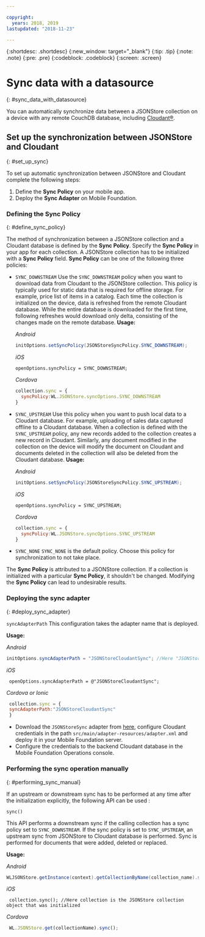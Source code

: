 ```yaml
---

copyright:
  years: 2018, 2019
lastupdated: "2018-11-23"

---
```


{:shortdesc: .shortdesc}
{:new_window: target="_blank"}
{:tip: .tip}
{:note: .note}
{:pre: .pre}
{:codeblock: .codeblock}
{:screen: .screen}

# Sync data with a datasource
{: #sync_data_with_datasource}

You can automatically synchronize data between a JSONStore collection on a device with any remote CouchDB database, including [Cloudant®](https://www.ibm.com/in-en/marketplace/database-management).

## Set up the synchronization between JSONStore and Cloudant
{: #set_up_sync}

To set up automatic synchronization between JSONStore and Cloudant complete the following steps:

1. Define the **Sync Policy** on your mobile app.
2. Deploy the **Sync Adapter** on Mobile Foundation.

### Defining the Sync Policy
{: #define_sync_policy}

The method of synchronization between a JSONStore collection and a Cloudant database is defined by the **Sync Policy**. Specify the **Sync Policy** in your app for each collection.
A JSONStore collection has to be initialized with a **Sync Policy** field. **Sync Policy** can be one of the following three policies:

* `SYNC_DOWNSTREAM`
  Use the `SYNC_DOWNSTREAM` policy when you want to download data from Cloudant to the JSONStore collection. This policy is typically used for static data that is required for offline storage. For example, price list of items in a catalog. Each time the collection is initialized on the device, data is refreshed from the remote Cloudant database. While the entire database is downloaded for the first time, following refreshes would download only delta, consisting of the changes made on the remote database.
  **Usage:**

  *Android*
  ```java
  initOptions.setSyncPolicy(JSONStoreSyncPolicy.SYNC_DOWNSTREAM);
  ```

  *iOS*
  ```objc
  openOptions.syncPolicy = SYNC_DOWNSTREAM;
  ```
  
  *Cordova*
  ```javascript
  collection.sync = {
    syncPolicy:WL.JSONStore.syncOptions.SYNC_DOWNSTREAM
  }
  ```

* `SYNC_UPSTREAM`
  Use this policy when you want to push local data to a Cloudant database. For example, uploading of sales data captured offline to a Cloudant database. When a collection is defined with the `SYNC_UPSTREAM` policy, any new records added to the collection creates a new record in Cloudant. Similarly, any document modified in the collection on the device will modify the document on Cloudant and documents deleted in the collection will also be deleted from the Cloudant database.
  **Usage:**

  *Android*
  ```java
  initOptions.setSyncPolicy(JSONStoreSyncPolicy.SYNC_UPSTREAM);
  ```

  *iOS*
  ```objc
  openOptions.syncPolicy = SYNC_UPSTREAM;
  ```
  
  *Cordova*
  ```javascript
  collection.sync = {
    syncPolicy:WL.JSONStore.syncOptions.SYNC_UPSTREAM
  }
  ```

* `SYNC_NONE`
  `SYNC_NONE` is the default policy. Choose this policy for synchronization to not take place.

The **Sync Policy** is attributed to a JSONStore collection. If a collection is initialized with a particular **Sync Policy**, it shouldn't be changed. Modifying the **Sync Policy** can lead to undesirable results.

### Deploying the sync adapter
{: #deploy_sync_adapter}

`syncAdapterPath`
This configuration takes the adapter name that is deployed.

**Usage:**

*Android*
 ```java
 initOptions.syncAdapterPath = "JSONStoreCloudantSync"; //Here "JSONStoreCloudantSync" is the name of the adapter.
 ```

*iOS*
 ```objc
  openOptions.syncAdapterPath = @"JSONStoreCloudantSync";
 ```
  
*Cordova or Ionic*
 ```javascript
  collection.sync = {
  syncAdapterPath:"JSONStoreCloudantSync"
  }
 ```

* Download the `JSONStoreSync` adapter from [here](https://github.com/MobileFirst-Platform-Developer-Center/JSONStoreCloudantSync/), configure Cloudant credentials in the path `src/main/adapter-resources/adapter.xml` and deploy it in your Mobile Foundation server.
* Configure the credentials to the backend Cloudant database in the Mobile Foundation Operations console.

### Performing the sync operation manually
{: #performing_sync_manual}

If an upstream or downstream sync has to be performed at any time after the initialization explicitly, the following API can be used :

`sync()`

This API performs a downstream sync if the calling collection has a sync policy set to `SYNC_DOWNSTREAM`. If the sync policy is set to `SYNC_UPSTREAM`, an upstream sync from JSONStore to Cloudant database is performed. Sync is performed for documents that were added, deleted or replaced.

**Usage:**

*Android*
 ```java
 WLJSONStore.getInstance(context).getCollectionByName(collection_name).sync();
 ```

*iOS*
 ```objc
  collection.sync(); //Here collection is the JSONStore collection object that was initialized
 ```
  
*Cordova*
 ```javascript
  WL.JSONStore.get(collectionName).sync();
 ```

